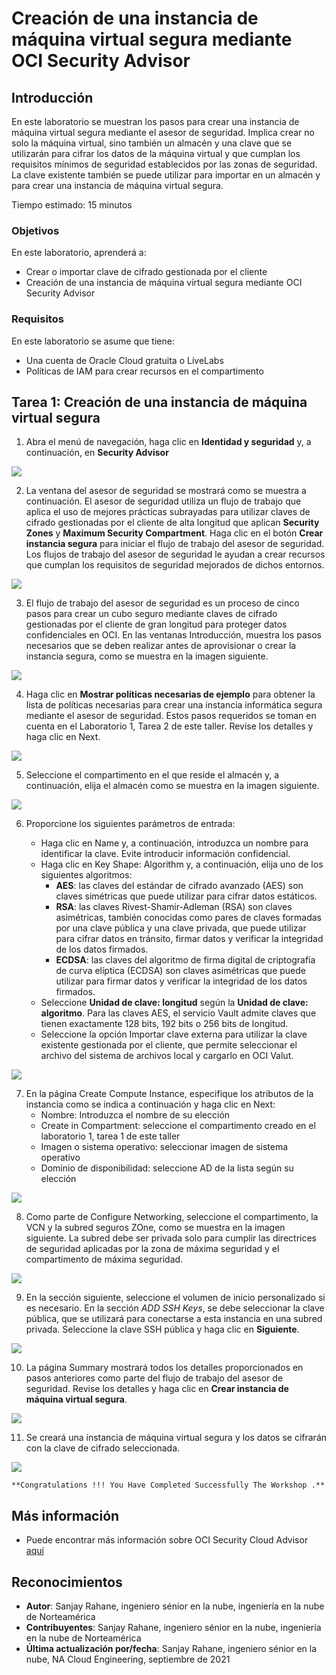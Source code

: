 # Creación de una instancia de máquina virtual segura mediante OCI Security Advisor

## Introducción

En este laboratorio se muestran los pasos para crear una instancia de máquina virtual segura mediante el asesor de seguridad. Implica crear no solo la máquina virtual, sino también un almacén y una clave que se utilizarán para cifrar los datos de la máquina virtual y que cumplan los requisitos mínimos de seguridad establecidos por las zonas de seguridad. La clave existente también se puede utilizar para importar en un almacén y para crear una instancia de máquina virtual segura.

Tiempo estimado: 15 minutos

### Objetivos

En este laboratorio, aprenderá a:

*   Crear o importar clave de cifrado gestionada por el cliente
*   Creación de una instancia de máquina virtual segura mediante OCI Security Advisor

### Requisitos

En este laboratorio se asume que tiene:

*   Una cuenta de Oracle Cloud gratuita o LiveLabs
*   Políticas de IAM para crear recursos en el compartimento

## Tarea 1: Creación de una instancia de máquina virtual segura

1.  Abra el menú de navegación, haga clic en **Identidad y seguridad** y, a continuación, en **Security Advisor**

![](./images/instanceimage1.png " ")

2.  La ventana del asesor de seguridad se mostrará como se muestra a continuación. El asesor de seguridad utiliza un flujo de trabajo que aplica el uso de mejores prácticas subrayadas para utilizar claves de cifrado gestionadas por el cliente de alta longitud que aplican **Security Zones** y **Maximum Security Compartment**. Haga clic en el botón **Crear instancia segura** para iniciar el flujo de trabajo del asesor de seguridad. Los flujos de trabajo del asesor de seguridad le ayudan a crear recursos que cumplan los requisitos de seguridad mejorados de dichos entornos.

![](./images/instanceimage2.png " ")

3.  El flujo de trabajo del asesor de seguridad es un proceso de cinco pasos para crear un cubo seguro mediante claves de cifrado gestionadas por el cliente de gran longitud para proteger datos confidenciales en OCI. En las ventanas Introducción, muestra los pasos necesarios que se deben realizar antes de aprovisionar o crear la instancia segura, como se muestra en la imagen siguiente.

![](./images/instanceimage3.png " ")

4.  Haga clic en **Mostrar políticas necesarias de ejemplo** para obtener la lista de políticas necesarias para crear una instancia informática segura mediante el asesor de seguridad. Estos pasos requeridos se toman en cuenta en el Laboratorio 1, Tarea 2 de este taller. Revise los detalles y haga clic en Next.

![](./images/instanceimage4.png " ")

5.  Seleccione el compartimento en el que reside el almacén y, a continuación, elija el almacén como se muestra en la imagen siguiente.

![](./images/instanceimage5.png " ")

6.  Proporcione los siguientes parámetros de entrada:
    
    *   Haga clic en Name y, a continuación, introduzca un nombre para identificar la clave. Evite introducir información confidencial.
    *   Haga clic en Key Shape: Algorithm y, a continuación, elija uno de los siguientes algoritmos:
        *   **AES**: las claves del estándar de cifrado avanzado (AES) son claves simétricas que puede utilizar para cifrar datos estáticos.
        *   **RSA**: las claves Rivest-Shamir-Adleman (RSA) son claves asimétricas, también conocidas como pares de claves formadas por una clave pública y una clave privada, que puede utilizar para cifrar datos en tránsito, firmar datos y verificar la integridad de los datos firmados.
        *   **ECDSA**: las claves del algoritmo de firma digital de criptografía de curva elíptica (ECDSA) son claves asimétricas que puede utilizar para firmar datos y verificar la integridad de los datos firmados.
    *   Seleccione **Unidad de clave: longitud** según la **Unidad de clave: algoritmo**. Para las claves AES, el servicio Vault admite claves que tienen exactamente 128 bits, 192 bits o 256 bits de longitud.
    *   Seleccione la opción Importar clave externa para utilizar la clave existente gestionada por el cliente, que permite seleccionar el archivo del sistema de archivos local y cargarlo en OCI Valut.

![](./images/instanceimage6.png " ")

7.  En la página Create Compute Instance, especifique los atributos de la instancia como se indica a continuación y haga clic en Next:
    *   Nombre: Introduzca el nombre de su elección
    *   Create in Compartment: seleccione el compartimento creado en el laboratorio 1, tarea 1 de este taller
    *   Imagen o sistema operativo: seleccionar imagen de sistema operativo
    *   Dominio de disponibilidad: seleccione AD de la lista según su elección

![](./images/instanceimage7.png " ")

8.  Como parte de Configure Networking, seleccione el compartimento, la VCN y la subred seguros ZOne, como se muestra en la imagen siguiente. La subred debe ser privada solo para cumplir las directrices de seguridad aplicadas por la zona de máxima seguridad y el compartimento de máxima seguridad.

![](./images/instanceimage8.png " ")

9.  En la sección siguiente, seleccione el volumen de inicio personalizado si es necesario. En la sección _ADD SSH Keys_, se debe seleccionar la clave pública, que se utilizará para conectarse a esta instancia en una subred privada. Seleccione la clave SSH pública y haga clic en **Siguiente**.

![](./images/instanceimage9.png " ")

10.  La página Summary mostrará todos los detalles proporcionados en pasos anteriores como parte del flujo de trabajo del asesor de seguridad. Revise los detalles y haga clic en **Crear instancia de máquina virtual segura**.

![](./images/instanceimage10.png " ")

11.  Se creará una instancia de máquina virtual segura y los datos se cifrarán con la clave de cifrado seleccionada.

![](./images/instanceimage11.png " ")

    **Congratulations !!! You Have Completed Successfully The Workshop .**
    

## Más información

*   Puede encontrar más información sobre OCI Security Cloud Advisor [aquí](https://docs.oracle.com/en-us/iaas/Content/SecurityAdvisor/Concepts/securityadvisoroverview.htm)

## Reconocimientos

*   **Autor**: Sanjay Rahane, ingeniero sénior en la nube, ingeniería en la nube de Norteamérica
*   **Contribuyentes**: Sanjay Rahane, ingeniero sénior en la nube, ingeniería en la nube de Norteamérica
*   **Última actualización por/fecha**: Sanjay Rahane, ingeniero sénior en la nube, NA Cloud Engineering, septiembre de 2021
